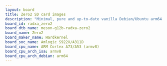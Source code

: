 ```yaml
---
layout: board
title: Zero2 SD card images
description: "Minimal, pure and up-to-date vanilla Debian/Ubuntu arm64 SD card images for Zero2 by Hardkernel, SoC: Amlogic S922X/A311D, CPU ISA: armv8"
board_id: radxa_zero2
board_dtb_name: meson-g12b-radxa-zero2
board_name: Zero2
board_maker_name: Hardkernel
board_soc_name: Amlogic S922X/A311D
board_cpu_name: ARM Cortex A73/A53 (armv8)
board_cpu_arch_isa: armv8
board_cpu_arch_debian: arm64
---
```

